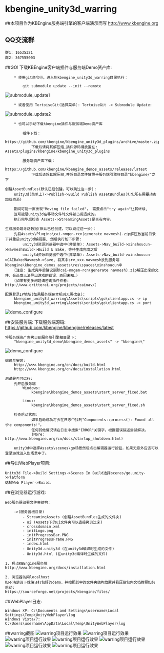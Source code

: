 kbengine_unity3d_warring
=============

##本项目作为KBEngine服务端引擎的客户端演示而写
http://www.kbengine.org

## QQ交流群
	群1: 16535321 
	群2: 367555003


##GO!
	下载KBEngine客户端插件与服务端Demo资产库:

		* 使用git命令行，进入到kbengine_unity3d_warring目录执行：

			git submodule update --init --remote
![submodule_update1](http://www.kbengine.org/assets/img/screenshots/gitbash_submodule.png)

		* 或者使用 TortoiseGit(选择菜单): TortoiseGit -> Submodule Update:
![submodule_update2](http://www.kbengine.org/assets/img/screenshots/unity3d_plugins_submodule_update.jpg)

		* 也可以手动下载kbengine插件与服务端Demo资产库

			插件下载：
				https://github.com/kbengine/kbengine_unity3d_plugins/archive/master.zip
				下载后请将其解压缩,插件源码请放置在: Assets/plugins/kbengine/kbengine_unity3d_plugins

			服务端资产库下载：
				https://github.com/kbengine/kbengine_demos_assets/releases/latest
				下载后请将其解压缩,并将目录文件放置于服务端引擎根目录"kbengine/"之下

	创建AssetBundles(默认已经创建，可以跳过这一步)：
		unity3d(菜单上)->Publish->Build Publish AssetBundles(打包所有需要动态加载资源)

		期间可能一直出现"Moving file failed"， 需要点击"try again"让其继续, 
		这可能是unity3d在移动文件时文件被占用造成的。
		执行完毕后检查 Assets->StreamingAssets是否有内容。

	生成服务端寻路数据(默认已经创建，可以跳过这一步)：
		先将Assets\Plugins\cai-nmgen-rcn(generate navmesh).zip解压放当前目录下并重启unity3d编辑器, 然后执行如下步骤:
			unity3d资源浏览器中选中(非菜单): Assets->Nav_build->xinshoucun->NavmeshBuild->Build & Bake, 等待生成完成之后
			unity3d资源浏览器中选中(非菜单): Assets->Nav_build->xinshoucun->CAIBakedNavmesh->Save, 将其中srv_xxx.navmesh放到服务端kbengine\kbengine_demos_assets\res\spaces\xinshoucun中
		(注意: 生成完毕后建议删除cai-nmgen-rcn(generate navmesh).zip解压出来的文件，会造成无法导出游戏的错误，原因未知。)
		(如果有更多问题请咨询插件作者: http://www.critterai.org/projects/cainav/)

	配置登录IP地址(如果服务端在本机则无需改变):
		kbengine_unity3d_warring\Assets\scripts\go\clientapp.cs -> ip
		kbengine_unity3d_warring\Assets\scripts\go\clientapp.cs -> port
![demo_configure](http://www.kbengine.org/assets/img/screenshots/demo_configure.jpg)


##安装服务端:
	下载服务端源码:
		https://github.com/kbengine/kbengine/releases/latest

	将服务端资产库拷贝到服务端引擎根目录下:
		"kbengine_unity3d_demo\kbengine_demos_assets" -> "kbengine\"

![demo_configure](http://www.kbengine.org/assets/img/screenshots/demo_copy_kbengine.jpg)

	编译与安装:
		http://www.kbengine.org/cn/docs/build.html
		http://www.kbengine.org/cn/docs/installation.html

	测试是否可运行:
		先开启服务端
			Windows:
				kbengine\kbengine_demos_assets\start_server_fixed.bat

			Linux:
				kbengine\kbengine_demos_assets\start_server_fixed.sh

		检查启动状态:
				如果启动成功将会在日志中找到"Components::process(): Found all the components!"。
				任何其他情况请在日志中搜索"ERROR"关键字，根据错误描述尝试解决。
				(More: http://www.kbengine.org/cn/docs/startup_shutdown.html)

		unity3d中选择Assets\scenes\go场景然后点击编辑器运行按钮，如果无意外应该可以登录游戏进入到场景中了。

##导出WebPlayer项目:

	Unity3d File->Build Settings->Scenes In Build选择scenes/go.unity->Platform
	选择Web Player->Build。 


##在浏览器运行游戏:

	Web服务器部署文件夹结构:

		->(服务器根目录)
			- StreamingAssets (创建AssetBundles生成的文件夹)
			- ui (Assets下的ui文件夹可以直接拷贝过来)
			- crossdomain.xml
			- initLogo.png
			- initProgressBar.PNG
			- initProgressFrame.PNG
			- index.html
			- Unity3d.unity3d (在unity3d编译时生成的文件)
			- Unity3d.html (在unity3d编译时生成的文件)

	1. 启动KBEngine服务端
	http://www.kbengine.org/docs/installation.html

	2. 浏览器访问localhost
	如不清楚请下载编译打包好的demo，并按照其中的文件夹结构放置并看压缩包内文档教程如何启动:
	https://sourceforge.net/projects/kbengine/files/


##WebPlayer日志:

	Windows XP: C:\Documents and Settings\username\Local  Settings\Temp\UnityWebPlayer\log
	Windows Vista/7: C:\Users\username\AppData\Local\Temp\UnityWebPlayer\log

##warring截图
![warring项目运行效果](http://www.kbengine.org/assets/img/screenshots/unity3d_demo1.jpg)
![warring项目运行效果](http://www.kbengine.org/assets/img/screenshots/unity3d_demo2.jpg)
![warring项目运行效果](http://www.kbengine.org/assets/img/screenshots/unity3d_demo3.jpg)
![warring项目运行效果](http://www.kbengine.org/assets/img/screenshots/unity3d_demo4.jpg)
![warring项目运行效果](http://www.kbengine.org/assets/img/screenshots/unity3d_demo5.jpg)
![warring项目运行效果](http://www.kbengine.org/assets/img/screenshots/unity3d_demo6.jpg)
![warring项目运行效果](http://www.kbengine.org/assets/img/screenshots/unity3d_demo33.jpg)
